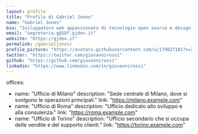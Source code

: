 ```yaml
---
layout: profile
title: "Profilo di Gabriel Jones"
name: "Gabriel Jones"
bio: "Sviluppatore web appassionato di tecnologie open source e design responsivo."
email: "segreteria.g@18f.gjdev.it"
website: "https://gjdev.it"
permalink: /gabrieljones/
profile_picture: "https://avatars.githubusercontent.com/u/179027181?s=200&v=4"
twitter: "https://twitter.com/giovannirossi"
github: "https://github.com/giovannirossi"
linkedin: "https://www.linkedin.com/in/giovannirossi"
---
```


offices:
  - name: "Ufficio di Milano"
    description: "Sede centrale di Milano, dove si svolgono le operazioni principali."
    link: "https://milano.example.com"
  - name: "Ufficio di Roma"
    description: "Ufficio dedicato allo sviluppo e alla consulenza."
    link: "https://roma.example.com"
  - name: "Ufficio di Torino"
    description: "Ufficio secondario che si occupa delle vendite e del supporto clienti."
    link: "https://torino.example.com"
